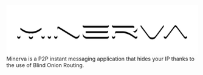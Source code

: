 ![](./res/TextLogo.png)
Minerva is a P2P instant messaging application that hides your IP thanks to the use of Blind Onion Routing.
